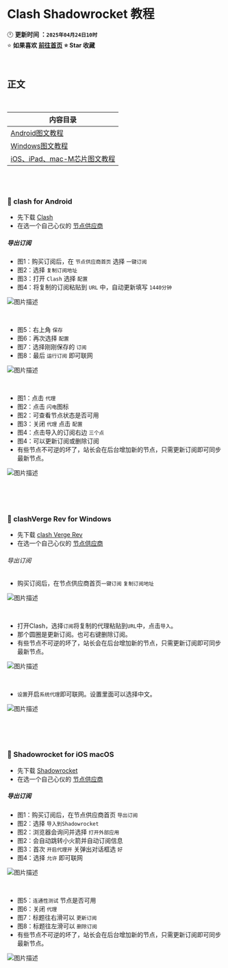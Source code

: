 # Clash Shadowrocket 教程
🕛 **更新时间 ：`2025年04月24日10时`**  
⭐ **如果喜欢 [前往首页](https://github.com/wangzai69/fanqiang) ⭐ Star 收藏**  

<br>

##  正文
<br>

| 内容目录 | 
|------|
|[ Android图文教程](#-clash-for-Android)  |
|[ Windows图文教程](#-clashVerge-Rev-for-Windows)|
|[ iOS、iPad、mac-M芯片图文教程](#-Shadowrocket-for-iOS-macOS)|

<br><br>

### 🚀 clash for Android

- 先下载 [Clash](https://github.com/wangzai69/fanqiang/blob/main/android/Clash.md)
- 在选一个自己心仪的 [节点供应商](https://github.com/wangzai69/fanqiang/blob/main/%E7%B2%BE%E9%80%89%E6%9C%BA%E5%9C%BA%E6%8E%A8%E8%8D%90.md)

##### 导出订阅
- 图1：购买订阅后，在 `节点供应商首页` 选择 `一键订阅`
- 图2：选择 `复制订阅地址`
- 图3：打开 `Clash` 选择 `配置`
- 图4：将复制的订阅粘贴到 `URL` 中，自动更新填写 `1440分钟`

![图片描述](https://github.com/wangzai69/fanqiang/blob/main/images/11.png?raw=true)

<br>

- 图5：右上角 `保存`
- 图6：再次选择 `配置`
- 图7：选择刚刚保存的 `订阅`
- 图8：最后 `运行订阅` 即可联网

![图片描述](https://github.com/wangzai69/fanqiang/blob/main/images/22.png?raw=true)

<br>

- 图1：点击 `代理`
- 图2：点击 `闪电`图标
- 图2：可查看节点状态是否可用
- 图3：关闭 `代理` 点击 `配置`
- 图4：点击导入的订阅右边 `三个点`
- 图4：可以更新订阅或删除订阅
- 有些节点不可逆的坏了，站长会在后台增加新的节点，只需更新订阅即可同步最新节点。

![图片描述](https://github.com/wangzai69/fanqiang/blob/main/images/33.png?raw=true)

<br><br><br>

### 🚀 clashVerge Rev for Windows

- 先下载 [clash Verge Rev](https://github.com/wangzai69/fanqiang/blob/main/android/Clash.md)
- 在选一个自己心仪的 [节点供应商](https://github.com/wangzai69/fanqiang/blob/main/%E7%B2%BE%E9%80%89%E6%9C%BA%E5%9C%BA%E6%8E%A8%E8%8D%90.md)

###### 导出订阅


- 购买订阅后，在节点供应商首页<code>一键订阅</code> <code>复制订阅地址</code>

![图片描述](https://github.com/wangzai69/fanqiang/blob/main/images/111.jpg?raw=true)

<br>

- 打开Clash，选择<code>订阅</code>将复制的代理粘贴到<code>URL</code>中，点击<code>导入</code>。
- 那个圆圈是更新订阅。也可右键删除订阅。
- 有些节点不可逆的坏了，站长会在后台增加新的节点，只需更新订阅即可同步最新节点。

![图片描述](https://github.com/wangzai69/fanqiang/blob/main/images/222.jpg?raw=true)

<br>

- <code>设置</code>开启<code>系统代理</code>即可联网。设置里面可以选择中文。

![图片描述](https://github.com/wangzai69/fanqiang/blob/main/images/333.jpg?raw=true)

<br><br><br>

### 🚀 Shadowrocket for iOS macOS

- 先下载 [Shadowrocket](https://github.com/wangzai69/fanqiang/blob/main/ios/Shadowrocket.md)
- 在选一个自己心仪的 [节点供应商](https://github.com/wangzai69/fanqiang/blob/main/%E7%B2%BE%E9%80%89%E6%9C%BA%E5%9C%BA%E6%8E%A8%E8%8D%90.md)

##### 导出订阅

- 图1：购买订阅后，在节点供应商首页 `导出订阅`
- 图2：选择 `导入到Shadowrocket`
- 图2：浏览器会询问并选择 `打开外部应用`
- 图2：会自动跳转小火箭并自动订阅信息
- 图3：首次 `开启代理开` 关弹出对话框选 `好`
- 图4：选择 `允许` 即可联网


![图片描述](https://github.com/wangzai69/fanqiang/blob/main/images/33.jpg?raw=true)

<br>

- 图5：`连通性测试` 节点是否可用
- 图6：关闭 `代理`
- 图7：标题往右滑可以 `更新订阅`
- 图8：标题往左滑可以 `删除订阅` 
- 有些节点不可逆的坏了，站长会在后台增加新的节点，只需更新订阅即可同步最新节点。

![图片描述](https://github.com/wangzai69/fanqiang/blob/main/images/44.jpg?raw=true)



